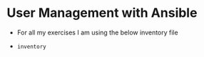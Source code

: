 # User Management with Ansible

- For all my exercises I am using the below inventory file

- `inventory`

```

```
